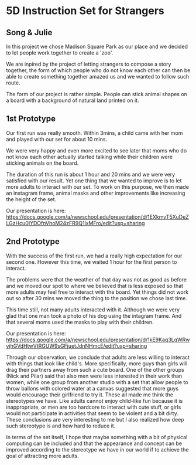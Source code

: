 # 5D Instruction Set for Strangers
## Song & Julie

In this project we chose Madison Square Park as our place and we decided to let people work together to create a 'zoo'.

We are inpired by the project of letting strangers to compose a story together, the form of which people who do not know each other can then be able to create something together amazed us and we wanted to follow such route.

The form of our project is rather simple. People can stick animal shapes on a board with a background of natural land printed on it.

## 1st Prototype
Our first run was really smooth. Within 3mins, a child came with her mom and played with our set for about 10 mins. 

We were very happy and even more excited to see later that moms who do not know each other actually started talking while their children were sticking animals on the board.

The duration of this run is about 1 hour and 20 mins and we were very satisfied with our result. 
Yet one thing that we wanted to improve is to let more adults to interact with our set. 
To work on this purpose, we then made an instagram frame, animal masks and other improvements like increasing the height of the set.

Our presentation is here: https://docs.google.com/a/newschool.edu/presentation/d/1EXkmvT5XuDeZLGzHcu0IYDOfnVhoM24zFR9Q1lxMFro/edit?usp=sharing

## 2nd Prototype
With the success of the first run, we had a really high expectation for our second one. However this time, we waited 1 hour for the first person to interact.

The problems were that the weather of that day was not as good as before and we moved our spot to where we believed that is less exposed so that more adults may feel free to interact with the board.
Yet things did not work out so after 30 mins we moved the thing to the position we chose last time.

This time still, not many adults interacted with it. Although we were very glad that one man took a photo of his dog using the intagram frame. And that several moms used the masks to play with their children.

Our presentation is here: https://docs.google.com/a/newschool.edu/presentation/d/1kE9Kaq3LqWRwvjhGVdHtwVtRGUW9sGFjuetJdnNHmcE/edit?usp=sharing

Through our observation, we conclude that adults are less willing to interact with things that look like child's. More specifically, more guys than girls will drag their partners away from such a cute board.
One of the other groups (Nick and Pilar) said that also men were less interested in their work than women, while one group from another studio with a set that allow people to throw ballons with colored water at a canvas suggested that more guys would encourage their girlfriend to try it.
These all made me think the stereotypes we have. Like adults cannot enjoy child-like fun because it is inappropriate, or men are too hardcore to interact with cute stuff, or girls would not participate in activities that seem to be violent and a bit dirty.
These conclusions are very interesting to me but I also realized how deep such stereotype is and how hard to reduce it.

In terms of the set itself, I hope that maybe something with a bit of physical computing can be included and that the appearance and concept can be improved according to the stereotype we have in our world if to achieve the goal of attracting more adults.
